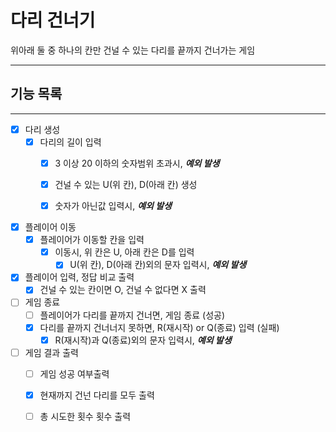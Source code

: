# 다리 건너기

위아래 둘 중 하나의 칸만 건널 수 있는 다리를 끝까지 건너가는 게임

----



## 기능 목록

---

- [x] 다리 생성
    - [x] 다리의 길이 입력
      - [x] 3 이상 20 이하의 숫자범위 초과시, _**예외 발생**_
      - [x] 건널 수 있는 U(위 칸), D(아래 칸) 생성
      - [x] 숫자가 아닌값 입력시, _**예외 발생**_
        

-[x] 플레이어 이동
    - [x] 플레이어가 이동할 칸을 입력
        - [x] 이동시, 위 칸은 U, 아래 칸은 D를 입력
            - [x] U(위 칸), D(아래 칸)외의 문자 입력시, _**예외 발생**_

- [x] 플레이어 입력, 정답 비교 출력
    - [x] 건널 수 있는 칸이면 O, 건널 수 없다면 X 출력

- [ ] 게임 종료
    - [ ] 플레이어가 다리를 끝까지 건너면, 게임 종료 (성공)
    - [x] 다리를 끝까지 건너너지 못하면, R(재시작) or Q(종료) 입력 (실패)
        - [x] R(재시작)과 Q(종료)외의 문자 입력시, _**예외 발생**_

- [ ] 게임 결과 출력
    - [ ] 게임 성공 여부출력
    - [x] 현재까지 건넌 다리를 모두 출력
    - [ ] 총 시도한 횟수 횟수 출력
  
